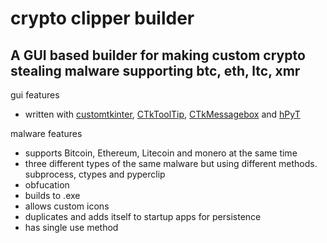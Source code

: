 # crypto clipper builder

## A GUI based builder for making custom crypto stealing malware supporting btc, eth, ltc, xmr

gui features
- written with [customtkinter](https://github.com/TomSchimansky/CustomTkinter), [CTkToolTip](https://github.com/Akascape/CTkToolTip), [CTkMessagebox](https://github.com/Akascape/CTkMessagebox) and [hPyT](https://github.com/Zingzy/hPyT)

malware features
- supports Bitcoin, Ethereum, Litecoin and monero at the same time
- three different types of the same malware but using different methods. subprocess, ctypes and pyperclip
- obfucation
- builds to .exe
- allows custom icons
- duplicates and adds itself to startup apps for persistence
- has single use method

